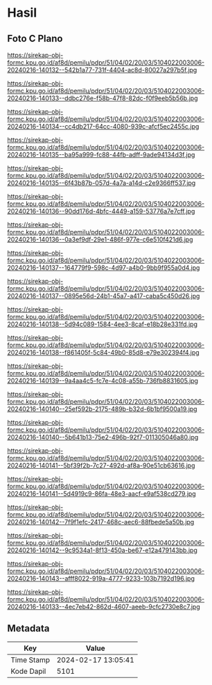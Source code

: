 # Hasil

## Foto C Plano

https://sirekap-obj-formc.kpu.go.id/af8d/pemilu/pdpr/51/04/02/20/03/5104022003006-20240216-140132--542b1a77-731f-4404-ac8d-80027a297b5f.jpg

https://sirekap-obj-formc.kpu.go.id/af8d/pemilu/pdpr/51/04/02/20/03/5104022003006-20240216-140133--ddbc276e-f58b-47f8-82dc-f0f9eeb5b56b.jpg

https://sirekap-obj-formc.kpu.go.id/af8d/pemilu/pdpr/51/04/02/20/03/5104022003006-20240216-140134--cc4db217-64cc-4080-939c-afcf5ec2455c.jpg

https://sirekap-obj-formc.kpu.go.id/af8d/pemilu/pdpr/51/04/02/20/03/5104022003006-20240216-140135--ba95a999-fc88-44fb-adff-9ade94134d3f.jpg

https://sirekap-obj-formc.kpu.go.id/af8d/pemilu/pdpr/51/04/02/20/03/5104022003006-20240216-140135--6f43b87b-057d-4a7a-a14d-c2e9366ff537.jpg

https://sirekap-obj-formc.kpu.go.id/af8d/pemilu/pdpr/51/04/02/20/03/5104022003006-20240216-140136--90dd176d-4bfc-4449-a159-53776a7e7cff.jpg

https://sirekap-obj-formc.kpu.go.id/af8d/pemilu/pdpr/51/04/02/20/03/5104022003006-20240216-140136--0a3ef9df-29e1-486f-977e-c6e510f421d6.jpg

https://sirekap-obj-formc.kpu.go.id/af8d/pemilu/pdpr/51/04/02/20/03/5104022003006-20240216-140137--164779f9-598c-4d97-a4b0-9bb9f955a0d4.jpg

https://sirekap-obj-formc.kpu.go.id/af8d/pemilu/pdpr/51/04/02/20/03/5104022003006-20240216-140137--0895e56d-24b1-45a7-a417-caba5c450d26.jpg

https://sirekap-obj-formc.kpu.go.id/af8d/pemilu/pdpr/51/04/02/20/03/5104022003006-20240216-140138--5d94c089-1584-4ee3-8caf-e18b28e331fd.jpg

https://sirekap-obj-formc.kpu.go.id/af8d/pemilu/pdpr/51/04/02/20/03/5104022003006-20240216-140138--f861405f-5c84-49b0-85d8-e79e302394f4.jpg

https://sirekap-obj-formc.kpu.go.id/af8d/pemilu/pdpr/51/04/02/20/03/5104022003006-20240216-140139--9a4aa4c5-fc7e-4c08-a55b-736fb8831605.jpg

https://sirekap-obj-formc.kpu.go.id/af8d/pemilu/pdpr/51/04/02/20/03/5104022003006-20240216-140140--25ef592b-2175-489b-b32d-6b1bf9500a19.jpg

https://sirekap-obj-formc.kpu.go.id/af8d/pemilu/pdpr/51/04/02/20/03/5104022003006-20240216-140140--5b641b13-75e2-496b-92f7-011305046a80.jpg

https://sirekap-obj-formc.kpu.go.id/af8d/pemilu/pdpr/51/04/02/20/03/5104022003006-20240216-140141--5bf39f2b-7c27-492d-af8a-90e51cb63616.jpg

https://sirekap-obj-formc.kpu.go.id/af8d/pemilu/pdpr/51/04/02/20/03/5104022003006-20240216-140141--5d4919c9-86fa-48e3-aacf-e9af538cd279.jpg

https://sirekap-obj-formc.kpu.go.id/af8d/pemilu/pdpr/51/04/02/20/03/5104022003006-20240216-140142--7f9f1efc-2417-468c-aec6-88fbede5a50b.jpg

https://sirekap-obj-formc.kpu.go.id/af8d/pemilu/pdpr/51/04/02/20/03/5104022003006-20240216-140142--9c9534a1-8f13-450a-be67-e12a479143bb.jpg

https://sirekap-obj-formc.kpu.go.id/af8d/pemilu/pdpr/51/04/02/20/03/5104022003006-20240216-140143--afff8022-919a-4777-9233-103b7192d196.jpg

https://sirekap-obj-formc.kpu.go.id/af8d/pemilu/pdpr/51/04/02/20/03/5104022003006-20240216-140133--4ec7eb42-862d-4607-aeeb-9cfc2730e8c7.jpg


## Metadata

| Key        | Value               |
| ---------- | ------------------- |
| Time Stamp | 2024-02-17 13:05:41 |
| Kode Dapil | 5101                |



